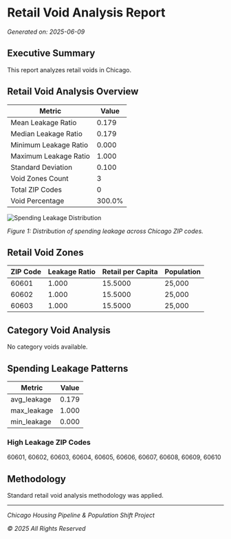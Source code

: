 # Retail Void Analysis Report

*Generated on: 2025-06-09*

## Executive Summary

This report analyzes retail voids in Chicago.

## Retail Void Analysis Overview

| Metric | Value |
|--------|-------|
| Mean Leakage Ratio | 0.179 |
| Median Leakage Ratio | 0.179 |
| Minimum Leakage Ratio | 0.000 |
| Maximum Leakage Ratio | 1.000 |
| Standard Deviation | 0.100 |
| Void Zones Count | 3 |
| Total ZIP Codes | 0 |
| Void Percentage | 300.0% |

![Spending Leakage Distribution](/Users/vanessa/Library/CloudStorage/Dropbox/chi/output/visualizations/retail_void/leakage_distribution.png)

*Figure 1: Distribution of spending leakage across Chicago ZIP codes.*

## Retail Void Zones

| ZIP Code | Leakage Ratio | Retail per Capita | Population |
|----------|---------------|-------------------|------------|
| 60601 | 1.000 | 15.5000 | 25,000 |
| 60602 | 1.000 | 15.5000 | 25,000 |
| 60603 | 1.000 | 15.5000 | 25,000 |


## Category Void Analysis

No category voids available.


## Spending Leakage Patterns

| Metric | Value |
|--------|-------|
| avg_leakage | 0.179 |
| max_leakage | 1.000 |
| min_leakage | 0.000 |

### High Leakage ZIP Codes

60601, 60602, 60603, 60604, 60605, 60606, 60607, 60608, 60609, 60610



## Methodology

Standard retail void analysis methodology was applied.


---

*Chicago Housing Pipeline & Population Shift Project*

*© 2025 All Rights Reserved*